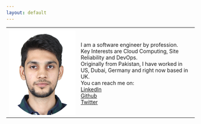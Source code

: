```yaml
---
layout: default
---
```


<table>
<tr>
<th></th>
<th></th>
</tr>
<tr>
<td>
<img src="../assets/dp.png" alt="Bilal Ahmad">
</td>
<td>
<p>I am a software engineer by profession.<br> Key Interests are Cloud Computing, Site Reliability and DevOps.<br> Originally from Pakistan, I have worked in US, Dubai, Germany and right now based in UK.<br>
You can reach me on:<br>
<a href='https://www.linkedin.com/in/bilalahmad99/'>LinkedIn</a><br>
<a href='https://github.com/bilalahmad99'>Github</a><br>
<a href='https://twitter.com/bilahmad99'>Twitter</a><br>
</p>
</td>
</tr>
</table>